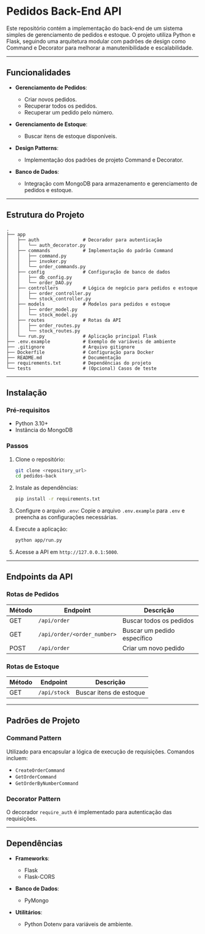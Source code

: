 # Pedidos Back-End API

Este repositório contém a implementação do back-end de um sistema simples de gerenciamento de pedidos e estoque. O projeto utiliza Python e Flask, seguindo uma arquitetura modular com padrões de design como Command e Decorator para melhorar a manutenibilidade e escalabilidade.

---

## Funcionalidades

- **Gerenciamento de Pedidos**:
  - Criar novos pedidos.
  - Recuperar todos os pedidos.
  - Recuperar um pedido pelo número.

- **Gerenciamento de Estoque**:
  - Buscar itens de estoque disponíveis.

- **Design Patterns**:
  - Implementação dos padrões de projeto Command e Decorator.

- **Banco de Dados**:
  - Integração com MongoDB para armazenamento e gerenciamento de pedidos e estoque.

---

## Estrutura do Projeto

```plaintext
.
├── app
│   ├── auth                # Decorador para autenticação
│   │   └── auth_decorator.py
│   ├── commands            # Implementação do padrão Command
│   │   ├── command.py
│   │   ├── invoker.py
│   │   └── order_commands.py
│   ├── config              # Configuração de banco de dados
│   │   ├── db_config.py
│   │   └── order_DAO.py
│   ├── controllers         # Lógica de negócio para pedidos e estoque
│   │   ├── order_controller.py
│   │   └── stock_controller.py
│   ├── models              # Modelos para pedidos e estoque
│   │   ├── order_model.py
│   │   └── stock_model.py
│   ├── routes              # Rotas da API
│   │   ├── order_routes.py
│   │   └── stock_routes.py
│   └── run.py              # Aplicação principal Flask
├── .env.example            # Exemplo de variáveis de ambiente
├── .gitignore              # Arquivo gitignore
├── Dockerfile              # Configuração para Docker
├── README.md               # Documentação
├── requirements.txt        # Dependências do projeto
└── tests                   # (Opcional) Casos de teste
```

---

## Instalação

### Pré-requisitos

- Python 3.10+
- Instância do MongoDB

### Passos

1. Clone o repositório:
   ```bash
   git clone <repository_url>
   cd pedidos-back
   ```

2. Instale as dependências:
   ```bash
   pip install -r requirements.txt
   ```

3. Configure o arquivo `.env`:
   Copie o arquivo `.env.example` para `.env` e preencha as configurações necessárias.

4. Execute a aplicação:
   ```bash
   python app/run.py
   ```

5. Acesse a API em `http://127.0.0.1:5000`.

---

## Endpoints da API

### Rotas de Pedidos

| Método | Endpoint                       | Descrição                     |
|--------|--------------------------------|--------------------------------|
| GET    | `/api/order`                  | Buscar todos os pedidos       |
| GET    | `/api/order/<order_number>`   | Buscar um pedido específico   |
| POST   | `/api/order`                  | Criar um novo pedido          |

### Rotas de Estoque

| Método | Endpoint     | Descrição                |
|--------|--------------|--------------------------|
| GET    | `/api/stock` | Buscar itens de estoque  |

---

## Padrões de Projeto

### Command Pattern
Utilizado para encapsular a lógica de execução de requisições. Comandos incluem:
- `CreateOrderCommand`
- `GetOrderCommand`
- `GetOrderByNumberCommand`

### Decorator Pattern
O decorador `require_auth` é implementado para autenticação das requisições.

---

## Dependências

- **Frameworks**:
  - Flask
  - Flask-CORS

- **Banco de Dados**:
  - PyMongo

- **Utilitários**:
  - Python Dotenv para variáveis de ambiente.
